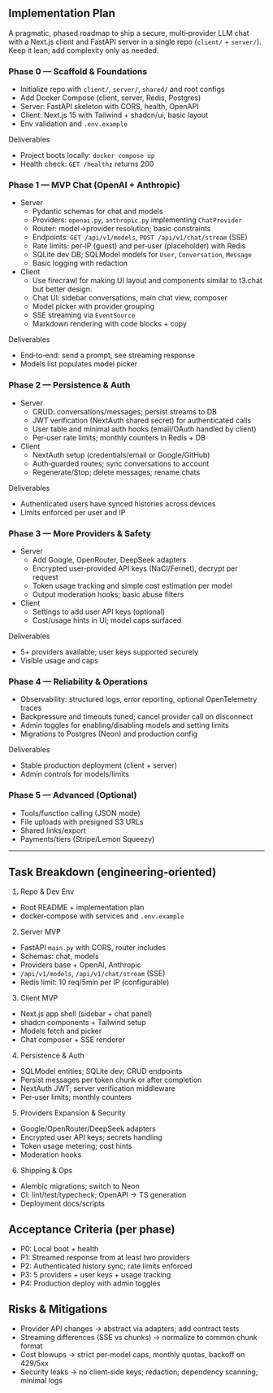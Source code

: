 ## Implementation Plan

A pragmatic, phased roadmap to ship a secure, multi‑provider LLM chat with a Next.js client and FastAPI server in a single repo (`client/` + `server/`). Keep it lean; add complexity only as needed.

### Phase 0 — Scaffold & Foundations
- Initialize repo with `client/`, `server/`, `shared/` and root configs
- Add Docker Compose (client, server, Redis, Postgres)
- Server: FastAPI skeleton with CORS, health, OpenAPI
- Client: Next.js 15 with Tailwind + shadcn/ui, basic layout
- Env validation and `.env.example`

Deliverables
- Project boots locally: `docker compose up`
- Health check: `GET /healthz` returns 200

### Phase 1 — MVP Chat (OpenAI + Anthropic)
- Server
  - Pydantic schemas for chat and models
  - Providers: `openai.py`, `anthropic.py` implementing `ChatProvider`
  - Router: model→provider resolution; basic constraints
  - Endpoints: `GET /api/v1/models`, `POST /api/v1/chat/stream` (SSE)
  - Rate limits: per‑IP (guest) and per‑user (placeholder) with Redis
  - SQLite dev DB; SQLModel models for `User`, `Conversation`, `Message`
  - Basic logging with redaction
- Client
  - Use firecrawl for making UI layout and components similar to t3.chat but better design. 
  - Chat UI: sidebar conversations, main chat view, composer
  - Model picker with provider grouping
  - SSE streaming via `EventSource`
  - Markdown rendering with code blocks + copy

Deliverables
- End‑to‑end: send a prompt, see streaming response
- Models list populates model picker

### Phase 2 — Persistence & Auth
- Server
  - CRUD: conversations/messages; persist streams to DB
  - JWT verification (NextAuth shared secret) for authenticated calls
  - User table and minimal auth hooks (email/OAuth handled by client)
  - Per‑user rate limits; monthly counters in Redis + DB
- Client
  - NextAuth setup (credentials/email or Google/GitHub)
  - Auth‑guarded routes; sync conversations to account
  - Regenerate/Stop; delete messages; rename chats

Deliverables
- Authenticated users have synced histories across devices
- Limits enforced per user and IP

### Phase 3 — More Providers & Safety
- Server
  - Add Google, OpenRouter, DeepSeek adapters
  - Encrypted user‑provided API keys (NaCl/Fernet), decrypt per request
  - Token usage tracking and simple cost estimation per model
  - Output moderation hooks; basic abuse filters
- Client
  - Settings to add user API keys (optional)
  - Cost/usage hints in UI; model caps surfaced

Deliverables
- 5+ providers available; user keys supported securely
- Visible usage and caps

### Phase 4 — Reliability & Operations
- Observability: structured logs, error reporting, optional OpenTelemetry traces
- Backpressure and timeouts tuned; cancel provider call on disconnect
- Admin toggles for enabling/disabling models and setting limits
- Migrations to Postgres (Neon) and production config

Deliverables
- Stable production deployment (client + server)
- Admin controls for models/limits

### Phase 5 — Advanced (Optional)
- Tools/function calling (JSON mode)
- File uploads with presigned S3 URLs
- Shared links/export
- Payments/tiers (Stripe/Lemon Squeezy)

---

## Task Breakdown (engineering‑oriented)

1) Repo & Dev Env
- Root README + implementation plan
- docker‑compose with services and `.env.example`

2) Server MVP
- FastAPI `main.py` with CORS, router includes
- Schemas: chat, models
- Providers base + OpenAI, Anthropic
- `/api/v1/models`, `/api/v1/chat/stream` (SSE)
- Redis limit: 10 req/5min per IP (configurable)

3) Client MVP
- Next.js app shell (sidebar + chat panel)
- shadcn components + Tailwind setup
- Models fetch and picker
- Chat composer + SSE renderer

4) Persistence & Auth
- SQLModel entities; SQLite dev; CRUD endpoints
- Persist messages per token chunk or after completion
- NextAuth JWT; server verification middleware
- Per‑user limits; monthly counters

5) Providers Expansion & Security
- Google/OpenRouter/DeepSeek adapters
- Encrypted user API keys; secrets handling
- Token usage metering; cost hints
- Moderation hooks

6) Shipping & Ops
- Alembic migrations; switch to Neon
- CI: lint/test/typecheck; OpenAPI → TS generation
- Deployment docs/scripts

## Acceptance Criteria (per phase)
- P0: Local boot + health
- P1: Streamed response from at least two providers
- P2: Authenticated history sync; rate limits enforced
- P3: 5 providers + user keys + usage tracking
- P4: Production deploy with admin toggles

## Risks & Mitigations
- Provider API changes → abstract via adapters; add contract tests
- Streaming differences (SSE vs chunks) → normalize to common chunk format
- Cost blowups → strict per‑model caps, monthly quotas, backoff on 429/5xx
- Security leaks → no client‑side keys; redaction; dependency scanning; minimal logs



